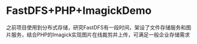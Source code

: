 # FastDFS+PHP+ImagickDemo
之前项目使用到分布式存储，研究FastDFS有一段时间，架设了文件存储服务和图片服务，结合PHP的Imagick实现图片在线裁剪并上传，可满足一般企业存储需求
